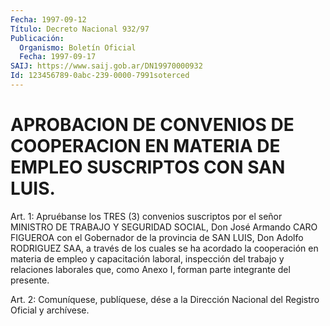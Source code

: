 ```yaml
---
Fecha: 1997-09-12
Título: Decreto Nacional 932/97
Publicación:
  Organismo: Boletín Oficial
  Fecha: 1997-09-17
SAIJ: https://www.saij.gob.ar/DN19970000932
Id: 123456789-0abc-239-0000-7991soterced
---
```

# APROBACION DE CONVENIOS DE COOPERACION EN MATERIA DE EMPLEO SUSCRIPTOS CON SAN LUIS.

<a id="1"></a>
Art. 1:  Apruébanse  los  TRES (3) convenios suscriptos por el señor MINISTRO DE TRABAJO Y SEGURIDAD SOCIAL, Don José Armando CARO FIGUEROA con el Gobernador de la  provincia de SAN LUIS, Don Adolfo RODRIGUEZ SAA, a través de los cuales se ha acordado la cooperación en materia de empleo y capacitación laboral, inspección del trabajo y relaciones laborales que, como Anexo  I,  forman parte integrante del presente.

<a id="2"></a>
Art. 2: Comuníquese, publíquese, dése a la Dirección  Nacional del Registro Oficial y archívese.